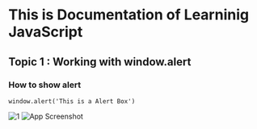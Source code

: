# This is Documentation of Learninig JavaScript
## Topic 1 : Working with window.alert
### How to show alert

~~~
window.alert('This is a Alert Box')
~~~
![1](https://user-images.githubusercontent.com/95132213/143727941-345918a6-8704-4518-96b1-5517611c7b69.png)
![App Screenshot](https://imgur.com/a/lcB8ivi)
